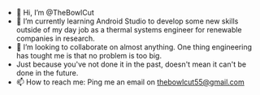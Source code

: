 - 👋 Hi, I’m @TheBowlCut
- 🌱 I’m currently learning Android Studio to develop some new skills outside of my day job as a thermal systems engineer for renewable companies in research.
- 💞️ I’m looking to collaborate on almost anything. One thing engineering has tought me is that no problem is too big.
- Just because you've not done it in the past, doesn't mean it can't be done in the future.
- 📫 How to reach me: Ping me an email on thebowlcut55@gmail.com

<!---
TheBowlCut/TheBowlCut is a ✨ special ✨ repository because its `README.md` (this file) appears on your GitHub profile.
You can click the Preview link to take a look at your changes.
--->
